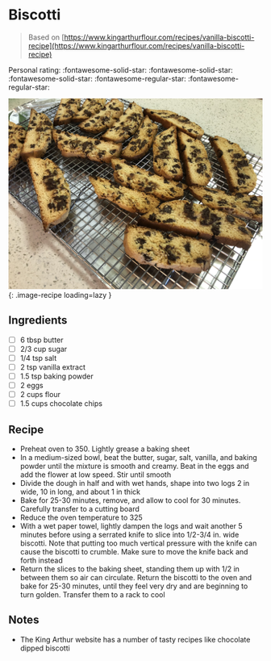 <!-- Do not modify sections with "AUTO-*". They are updated by make.py -->

# Biscotti

> Based on [https://www.kingarthurflour.com/recipes/vanilla-biscotti-recipe](https://www.kingarthurflour.com/recipes/vanilla-biscotti-recipe)

<!-- rating=3; (User can specify rating on scale of 1-5) -->
<!-- AUTO-UserRating -->
Personal rating: :fontawesome-solid-star: :fontawesome-solid-star: :fontawesome-solid-star: :fontawesome-regular-star: :fontawesome-regular-star:
<!-- /AUTO-UserRating -->

<!-- AUTO-Image -->
![biscotti.jpg](./biscotti.jpg){: .image-recipe loading=lazy }
<!-- /AUTO-Image -->

## Ingredients

* [ ] 6 tbsp butter
* [ ] 2/3 cup sugar
* [ ] 1/4 tsp salt
* [ ] 2 tsp vanilla extract
* [ ] 1.5 tsp baking powder
* [ ] 2 eggs
* [ ] 2 cups flour
* [ ] 1.5 cups chocolate chips

## Recipe

* Preheat oven to 350. Lightly grease a baking sheet
* In a medium-sized bowl, beat the butter, sugar, salt, vanilla, and baking powder until the mixture is smooth and creamy. Beat in the eggs and add the flower at low speed. Stir until smooth
* Divide the dough in half and with wet hands, shape into two logs 2 in wide, 10 in long, and about 1 in thick
* Bake for 25-30 minutes, remove, and allow to cool for 30 minutes. Carefully transfer to a cutting board
* Reduce the oven temperature to 325
* With a wet paper towel, lightly dampen the logs and wait another 5 minutes before using a serrated knife to slice into 1/2-3/4 in. wide biscotti. Note that putting too much vertical pressure with the knife can cause the biscotti to crumble. Make sure to move the knife back and forth instead
* Return the slices to the baking sheet, standing them up with 1/2 in between them so air can circulate. Return the biscotti to the oven and bake for 25-30 minutes, until they feel very dry and are beginning to turn golden. Transfer them to a rack to cool

## Notes

* The King Arthur website has a number of tasty recipes like chocolate dipped biscotti
